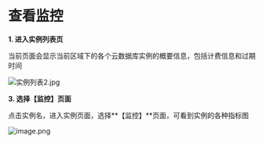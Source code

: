 # **查看监控**

****1. 进入实例列表页****

当前页面会显示当前区域下的各个云数据库实例的概要信息，包括计费信息和过期时间

![实例列表2.jpg](http://img1.jcloudcs.com/cms/08f27896-534d-41ab-a595-3701db55342b20170821115418.jpg)

**3. 选择【监控】页面**

点击实例名，进入实例页面，选择**【监控】**页面，可看到实例的各种指标图

![image.png](https://img1.jcloudcs.com/cms/34e33261-75a1-4ef5-9950-3044e1aad68f20180510113157.png)